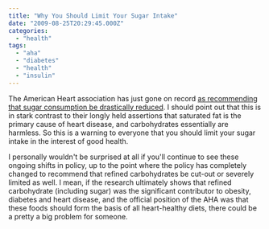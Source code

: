 ```yaml
---
title: "Why You Should Limit Your Sugar Intake"
date: "2009-08-25T20:29:45.000Z"
categories: 
  - "health"
tags: 
  - "aha"
  - "diabetes"
  - "health"
  - "insulin"
---
```


The American Heart association has just gone on record [as recommending that sugar consumption be drastically reduced](http://www.cnn.com/2009/HEALTH/08/25/aha.sugar.added/index.html). I should point out that this is in stark contrast to their longly held assertions that saturated fat is the primary cause of heart disease, and carbohydrates essentially are harmless. So this is a warning to everyone that you should limit your sugar intake in the interest of good health.

I personally wouldn't be surprised at all if you'll continue to see these ongoing shifts in policy, up to the point where the policy has completely changed to recommend that refined carbohydrates be cut-out or severely limited as well. I mean, if the research ultimately shows that refined carbohydrate (including sugar) was the significant contributor to obesity, diabetes and heart disease, and the official position of the AHA was that these foods should form the basis of all heart-healthy diets, there could be a pretty a big problem for someone.
